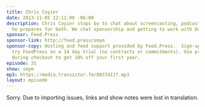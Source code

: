 ```yaml
---
title: Chris Coyier
date: 2013-11-05 12:11:00 -06:00
description: Chris Coyier stops by to chat about screencasting, podcasting and how
  he prepares for both. We chat sponsorship and getting to work with Dave Rupert.
sponsor: Feed.Press
sponsor-link: http://feed.press/smym
sponsor-copy: Hosting and feed support provided by Feed.Press.  Sign-up today and
  try FeedPress on a 14 day trial (no contracts or commitments). Use promo code "smym"
  during checkout to get 10% off your first year.
episode: 31
show: smym
mp3: https://media.transistor.fm/8837411f.mp3
layout: episode
---
```


Sorry. Due to importing issues, links and show notes were lost in translation.
